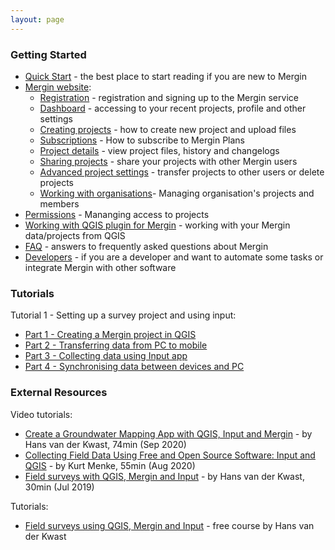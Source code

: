 ```yaml
---
layout: page
---
```


### Getting Started

- [Quick Start](quick-start.html) - the best place to start reading if you are new to Mergin
- [Mergin website](mergin-web):
  - [Registration](registration) - registration and signing up to the Mergin service
  - [Dashboard](dashboard) - accessing to your recent projects, profile and other settings
  - [Creating projects](web-create-project) - how to create new project and upload files
  - [Subscriptions](subscriptions) - How to subscribe to Mergin Plans
  - [Project details](project-details) - view project files, history and changelogs
  - [Sharing projects](sharing-project) - share your projects with other Mergin users
  - [Advanced project settings](project-advanced) - transfer projects to other users or delete projects
  - [Working with organisations](working-with-organisations)- Managing organisation's projects and members
- [Permissions](permissions) - Mananging access to projects
- [Working with QGIS plugin for Mergin](working-with-qgis-plugin) - working with your Mergin data/projects from QGIS
- [FAQ](faq.html) - answers to frequently asked questions about Mergin
- [Developers](developers) - if you are a developer and want to automate some tasks or integrate Mergin with other software

### Tutorials

Tutorial 1 - Setting up a survey project and using input:

  - [Part 1 - Creating a Mergin project in QGIS](tutorials/qgis-new-project.html)
  - [Part 2 - Transferring data from PC to mobile](tutorials/data-transfer.html)
  - [Part 3 - Collecting data using Input app](tutorials/using-input.html)
  - [Part 4 - Synchronising data between devices and PC]((tutorials/data-sync.html))


### External Resources

Video tutorials:
- [Create a Groundwater Mapping App with QGIS, Input and Mergin](https://www.youtube.com/watch?v=nlOFbBO40NY) - by Hans van der Kwast, 74min (Sep 2020)
- [Collecting Field Data Using Free and Open Source Software: Input and QGIS](https://www.youtube.com/watch?v=PhLnwk7bAC0) - by Kurt Menke, 55min (Aug 2020)
- [Field surveys with QGIS, Mergin and Input](https://www.youtube.com/watch?v=8AZ9gPAhL_4) - by Hans van der Kwast, 30min (Jul 2019)

Tutorials:
- [Field surveys using QGIS, Mergin and Input](https://ocw.un-ihe.org/mod/book/view.php?id=5497) - free course by Hans van der Kwast

